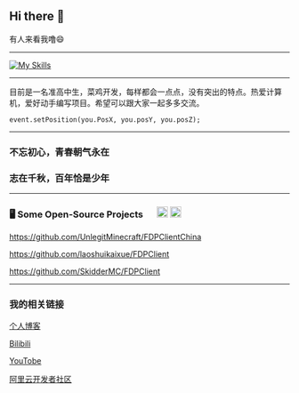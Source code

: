 ## Hi there 👋

有人来看我噜😄

---

[![My Skills](https://skillicons.dev/icons?perline=14&i=github,git,bash,devto,discord,docker,electron,git,github,githubactions,cloudflare,go,html,idea,java,ts,js,lua,php,gradle,maven,linux,md,mysql,netlify,nextjs,nginx,nodejs,planetscale,postman,py,pytorch,qt,react,redis,ros,rust,sqlite,stackoverflow,solidjs,svg,tailwind,tauri,threejs,twitter,vercel,vite,vscode,vue,workers,zig,ae,pr,au,ps,ai,net,astro,opencv,postman,powershell,react,regex,sqlite,svg,wordpress)](https://github.com/laoshuikaixue)

---

目前是一名准高中生，菜鸡开发，每样都会一点点，没有突出的特点。热爱计算机，爱好动手编写项目。希望可以跟大家一起多多交流。</summary>

`event.setPosition(you.PosX, you.posY, you.posZ);`

---

### 不忘初心，青春朝气永在

### 志在千秋，百年恰是少年

---

### 🖥️ Some Open-Source Projects &emsp; <a href="AWESOME-STARS.md"><code><img height="20" src="https://user-images.githubusercontent.com/29084184/218291263-dffd3fed-1588-4909-a67c-c8ef238bd3ee.png" alt="Give a Star" title="Give me a Star"></code></a>  <a href="https://github.com/Charmve?tab=repositories"><code><img height="20" src="https://user-images.githubusercontent.com/29084184/218291252-0bdf1a5d-aafa-45c2-8d7d-0d3f8f83cb0c.png" alt="Subscribe me" title="Subscribe me"></code>

https://github.com/UnlegitMinecraft/FDPClientChina

https://github.com/laoshuikaixue/FDPClient

https://github.com/SkidderMC/FDPClient

---

### 我的相关链接

[个人博客](https://blog.lao-shui.top)

[Bilibili](https://space.bilibili.com/516771561)

[YouTobe](https://www.youtube.com/@laoshui)

[阿里云开发者社区](https://developer.aliyun.com/profile/dtvevsc2d4xha)

<!--
**laoshuikaixue/laoshuikaixue** is a ✨ _special_ ✨ repository because its `README.md` (this file) appears on your GitHub profile.

Here are some ideas to get you started:

- 🔭 I’m currently working on ...
- 🌱 I’m currently learning ...
- 👯 I’m looking to collaborate on ...
- 🤔 I’m looking for help with ...
- 💬 Ask me about ...
- 📫 How to reach me: ...
- 😄 Pronouns: ...
- ⚡ Fun fact: ...
-->

